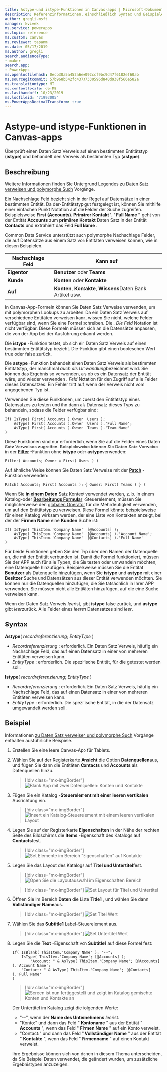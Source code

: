 ```yaml
---
title: Astype-und istype-Funktionen in Canvas-apps | Microsoft-Dokumentation
description: Referenzinformationen, einschließlich Syntax und Beispielen, für die Funktionen "astype" und "istype" in Canvas-apps
author: gregli-msft
manager: kvivek
ms.service: powerapps
ms.topic: reference
ms.custom: canvas
ms.reviewer: tapanm
ms.date: 05/17/2019
ms.author: gregli
search.audienceType:
- maker
search.app:
- PowerApps
ms.openlocfilehash: 0ecb30a5a452a6ee092ccf9bc9d47f6182ef60ab
ms.sourcegitcommit: 57b968b542fc43737330596d840d938f566e582a
ms.translationtype: MT
ms.contentlocale: de-DE
ms.lasthandoff: 10/23/2019
ms.locfileid: "71993005"
ms.PowerAppsDecimalTransform: true
---
```

# <a name="astype-and-istype-functions-in-canvas-apps"></a>Astype-und istype-Funktionen in Canvas-apps

Überprüft einen Daten Satz Verweis auf einen bestimmten Entitätstyp (**istype**) und behandelt den Verweis als bestimmten Typ (**astype**).

## <a name="description"></a>Beschreibung

Weitere Informationen finden Sie Untergrund Legendes zu [Daten Satz verweisen und polymorphe Such](../working-with-references.md) Vorgänge.

Ein Nachschlage Feld bezieht sich in der Regel auf Datensätze in einer bestimmten Entität. Da der-Entitätstyp gut festgelegt ist, können Sie mithilfe einer einfachen Punkt Notation auf die Felder der Suche zugreifen. Beispielsweise **First (Accounts). Primärer Kontakt '. ' Full Name "** geht von der Entität **Accounts** zum **primären Kontakt** Daten Satz in der Entität **Contacts** und extrahiert das Feld **Full Name** .

Common Data Service unterstützt auch polymorphe Nachschlage Felder, die auf Datensätze aus einem Satz von Entitäten verweisen können, wie in diesen Beispielen.

| Nachschlage Feld | Kann auf |
|--------------|--------------|
| **Eigentor** | **Benutzer** oder **Teams** |
| **Kunde** | **Konten** oder **Kontakte** |
| **Auf** | **Konten**, **Kontakte**, **Wissens**Daten Bank Artikel usw. |

<!--note from editor: Change "Knowledge Articles" to "Knowledge Base articles" if that is what is being referenced.   -->

In Canvas-App-Formeln können Sie Daten Satz Verweise verwenden, um mit polymorphen Lookups zu arbeiten. Da ein Daten Satz Verweis auf verschiedene Entitäten verweisen kann, wissen Sie nicht, welche Felder verfügbar sind, wenn Sie eine Formel schreiben. Die *. Die Feld* Notation ist nicht verfügbar. Diese Formeln müssen sich an die Datensätze anpassen, die von der App bei der Ausführung erkannt werden.

Die **istype** -Funktion testet, ob sich ein Daten Satz Verweis auf einen bestimmten Entitätstyp bezieht. Die-Funktion gibt einen booleschen Wert true oder false zurück.

Die **astype** -Funktion behandelt einen Daten Satz Verweis als bestimmten Entitätstyp, der manchmal *auch als Umwandlung*bezeichnet wird. Sie können das Ergebnis so verwenden, als ob es ein Datensatz der Entität wäre, und wieder verwenden *. Feld* Notation für den Zugriff auf alle Felder dieses Datensatzes. Ein Fehler tritt auf, wenn der Verweis nicht vom angegebenen Typ ist.

Verwenden Sie diese Funktionen, um zuerst den Entitätstyp eines Datensatzes zu testen und ihn dann als Datensatz dieses Typs zu behandeln, sodass die Felder verfügbar sind:

```powerapps-comma
If( IsType( First( Accounts ).Owner; Users );
    AsType( First( Accounts ).Owner; Users ).'Full Name';
    AsType( First( Accounts ).Owner; Teams ).'Team Name'
)
```

Diese Funktionen sind nur erforderlich, wenn Sie auf die Felder eines Daten Satz Verweises zugreifen. Beispielsweise können Sie Daten Satz Verweise in der [**Filter**](function-filter-lookup.md) -Funktion ohne **istype** oder **astype**verwenden:

```powerapps-comma
Filter( Accounts; Owner = First( Users ) )
```

Auf ähnliche Weise können Sie Daten Satz Verweise mit der [**Patch**](function-patch.md) -Funktion verwenden:

```powerapps-comma
Patch( Accounts; First( Accounts ); { Owner: First( Teams ) } )
```  

Wenn Sie [**in einem Daten**](../controls/control-gallery.md) Satz Kontext verwendet werden, z. b. in einem Katalog-oder [**Bearbeitungs Formular**](../controls/control-form-detail.md) -Steuerelement, müssen Sie möglicherweise den [globalen Operator](operators.md#disambiguation-operator) für die Mehrdeutigkeit verwenden, um auf den Entitätstyp zu verweisen. Diese Formel könnte beispielsweise für einen Katalog wirksam werden, der eine Liste von Kontakten anzeigt, bei der der **Firmen Name** eine **Kunden** Suche ist:

```powerapps-comma
If( IsType( ThisItem.'Company Name'; [@Accounts] );
    AsType( ThisItem.'Company Name'; [@Accounts] ).'Account Name';
    AsType( ThisItem.'Company Name'; [@Contacts] ).'Full Name'
)
```

Für beide Funktionen geben Sie den Typ über den Namen der Datenquelle an, die mit der Entität verbunden ist. Damit die Formel funktioniert, müssen Sie der APP auch für alle Typen, die Sie testen oder umwandeln möchten, eine Datenquelle hinzufügen. Beispielsweise müssen Sie die Entität **Benutzer** als Datenquelle hinzufügen, wenn Sie **istype** und **astype** mit einer **Besitzer** Suche und Datensätzen aus dieser Entität verwenden möchten. Sie können nur die Datenquellen hinzufügen, die Sie tatsächlich in Ihrer APP verwenden. Sie müssen nicht alle Entitäten hinzufügen, auf die eine Suche verweisen kann.

Wenn der Daten Satz Verweis *leer*ist, gibt **istype** false zurück, und **astype** gibt *leer*zurück. Alle Felder eines *leeren* Datensatzes sind *leer*.

## <a name="syntax"></a>Syntax

**Astype**( *recordreferenzierung*; *EntityType* )

- *Recordreferenzierung* : erforderlich. Ein Daten Satz Verweis, häufig ein Nachschlage Feld, das auf einen Datensatz in einer von mehreren Entitäten verweisen kann.
- *EntityType* : erforderlich. Die spezifische Entität, für die getestet werden soll.

**Istype**( *recordreferenzierung*; *EntityType* )

- *Recordreferenzierung* : erforderlich. Ein Daten Satz Verweis, häufig ein Nachschlage Feld, das auf einen Datensatz in einer von mehreren Entitäten verweisen kann.
- *EntityType* : erforderlich. Die spezifische Entität, in die der Datensatz umgewandelt werden soll.

## <a name="example"></a>Beispiel

Informationen [zu Daten Satz verweisen und polymorphe Such](../working-with-references.md) Vorgänge enthalten ausführliche Beispiele.

1. Erstellen Sie eine leere Canvas-App für Tablets.

1. Wählen Sie auf der Registerkarte **Ansicht** die Option **Datenquellen**aus, und fügen Sie dann die Entitäten **Contacts** und **Accounts** als Datenquellen hinzu.
    > [!div class="mx-imgBorder"]
    > ![Blank App mit zwei Datenquellen: Konten und Kontakte ](media/function-astype-istype/contacts-add-datasources.png)

1. Fügen Sie ein Katalog **-Steuerelement mit einer** **leeren vertikalen** Ausrichtung ein.

    > [!div class="mx-imgBorder"]
    > ![Insert ein Katalog-Steuerelement mit einem leeren vertikalen Layout ](media/function-astype-istype/contacts-customer-gallery.png)

1. Legen Sie auf der Registerkarte **Eigenschaften** in der Nähe der rechten Seite des Bildschirms die **Items** -Eigenschaft des Katalogs auf **Contacts**fest.

    > [!div class="mx-imgBorder"]
    > ![Set Elemente im Bereich "Eigenschaften" auf Kontakte ](media/function-astype-istype/contacts-customer-datasource.png)

1. Legen Sie das Layout des Katalogs auf **Titel und Untertitel**fest.

    > [!div class="mx-imgBorder"]
    > ![Open Sie die Layoutauswahl im Eigenschaften Bereich ](media/function-astype-istype/contacts-customer-layout.png)

    > [!div class="mx-imgBorder"]
    > ![Set Layout für Titel und Untertitel ](media/function-astype-istype/contacts-customer-flyout.png)

1. Öffnen Sie im Bereich **Daten** die Liste **Title1** , und wählen Sie dann **Vollständiger Name**aus.

    > [!div class="mx-imgBorder"]
    > ![Set Titel Wert ](media/function-astype-istype/contacts-customer-title.png)

1. Wählen Sie das **Subtitle1** Label-Steuerelement aus.

    > [!div class="mx-imgBorder"]
    > ![Set Untertitel Wert ](media/function-astype-istype/contacts-customer-subtitle.png)

1. Legen Sie die **Text** -Eigenschaft von **Subtitle1** auf diese Formel fest:

    ```powerapps-comma
    If( IsBlank( ThisItem.'Company Name' ); "--";
        IsType( ThisItem.'Company Name'; [@Accounts] );
            "Account: " & AsType( ThisItem.'Company Name'; [@Accounts] ).'Account Name';
        "Contact: " & AsType( ThisItem.'Company Name'; [@Contacts] ).'Full Name'
    )
    ```

    > [!div class="mx-imgBorder"]
    > ![Screen ist nun fertiggestellt und zeigt im Katalog gemischte Konten und Kontakte an ](media/function-astype-istype/contacts-customer-complete.png)

    Der Untertitel im Katalog zeigt die folgenden Werte:
    - "--", wenn der **Name des Unternehmens** *leer*ist.
    - "Konto:" und dann das Feld " **Kontoname** " aus der Entität " **Accounts** ", wenn das Feld " **Firmen Name** " auf ein Konto verweist.
    - "Contact:" und dann das Feld " **Vollständiger Name** " aus der Entität " **Kontakte** ", wenn das Feld " **Firmenname** " auf einen Kontakt verweist.

    Ihre Ergebnisse können sich von denen in diesem Thema unterscheiden, da Sie Beispiel Daten verwendet, die geändert wurden, um zusätzliche Ergebnistypen anzuzeigen.

